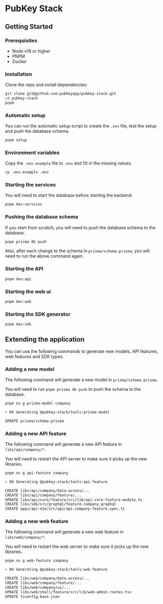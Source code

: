 # PubKey Stack

## Getting Started

### Prerequisites

- Node v18 or higher
- PNPM
- Docker

### Installation

Clone the repo and install dependencies:

```bash
git clone git@github.com:pubkeyapp/pubkey-stack.git
cd pubkey-stack
pnpm
```

### Automatic setup

You can run the automatic setup script to create the `.env` file, test the setup and push the database schema.

```bash
pnpm setup
```

### Environment variables

Copy the `.env.example` file to `.env` and fill in the missing values.

```bash
cp .env.example .env
```

### Starting the services

You will need to start the database before starting the backend.

```bash
pnpm dev:services
```

### Pushing the database schema

If you start from scratch, you will need to push the database schema to the database.

```bash
pnpm prisma db push
```

Also, after each change to the schema in `prisma/schema.prisma`, you will need to run the above command again.

### Starting the API

```bash
pnpm dev:api
```

### Starting the web ui

```bash
pnpm dev:web
```

### Starting the SDK generator

```bash
pnpm dev:sdk
```

## Extending the application

You can use the following commands to generate new models, API features, web features and SDK types.

### Adding a new model

The following command will generate a new model in `prisma/schema.prisma`.

You will need to run `pnpm prisma db push` to push the schema to the database.

```bash
pnpm nx g prisma-model company

> NX Generating @pubkey-stack/tools:prisma-model

UPDATE prisma/schema.prisma
```

### Adding a new API feature

The following command will generate a new API feature in `libs/api/company/*`.

You will need to restart the API server to make sure it picks up the new libraries.

```bash
pnpm nx g api-feature company

> NX Generating @pubkey-stack/tools:api-feature

CREATE libs/api/company/data-access/...
CREATE libs/api/company/feature/...
UPDATE libs/api/core/feature/src/lib/api-core-feature.module.ts
CREATE libs/sdk/src/graphql/feature-company.graphql
CREATE apps/api-e2e/src/api/api-company-feature.spec.ts
```

### Adding a new web feature

The following command will generate a new web feature in `libs/web/company/*`.

You will need to restart the web server to make sure it picks up the new libraries.

```bash
pnpm nx g web-feature company

> NX Generating @pubkey-stack/tools:web-feature

CREATE libs/web/company/data-access/...
CREATE libs/web/company/feature/...
CREATE libs/web/company/ui/...
UPDATE libs/web/shell/feature/src/lib/web-admin.routes.tsx
UPDATE tsconfig.base.json
```

